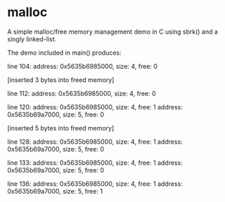 # malloc
A simple malloc/free memory management demo in C using sbrk() and a singly linked-list.

The demo included in main() produces:

line 104:
address: 0x5635b6985000, size: 4, free: 0

[inserted 3 bytes into freed memory]

line 112:
address: 0x5635b6985000, size: 4, free: 0

line 120:
address: 0x5635b6985000, size: 4, free: 1
address: 0x5635b69a7000, size: 5, free: 0

[inserted 5 bytes into freed memory]

line 128:
address: 0x5635b6985000, size: 4, free: 1
address: 0x5635b69a7000, size: 5, free: 0

line 133:
address: 0x5635b6985000, size: 4, free: 1
address: 0x5635b69a7000, size: 5, free: 0

line 136:
address: 0x5635b6985000, size: 4, free: 1
address: 0x5635b69a7000, size: 5, free: 1
